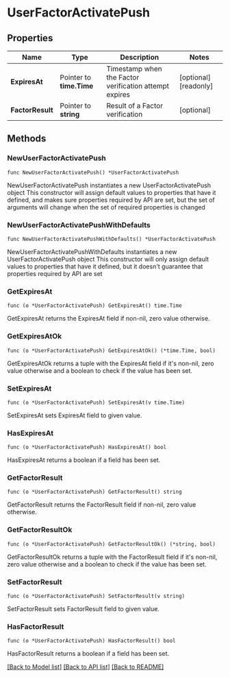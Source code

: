 # UserFactorActivatePush

## Properties

Name | Type | Description | Notes
------------ | ------------- | ------------- | -------------
**ExpiresAt** | Pointer to **time.Time** | Timestamp when the Factor verification attempt expires | [optional] [readonly] 
**FactorResult** | Pointer to **string** | Result of a Factor verification | [optional] 

## Methods

### NewUserFactorActivatePush

`func NewUserFactorActivatePush() *UserFactorActivatePush`

NewUserFactorActivatePush instantiates a new UserFactorActivatePush object
This constructor will assign default values to properties that have it defined,
and makes sure properties required by API are set, but the set of arguments
will change when the set of required properties is changed

### NewUserFactorActivatePushWithDefaults

`func NewUserFactorActivatePushWithDefaults() *UserFactorActivatePush`

NewUserFactorActivatePushWithDefaults instantiates a new UserFactorActivatePush object
This constructor will only assign default values to properties that have it defined,
but it doesn't guarantee that properties required by API are set

### GetExpiresAt

`func (o *UserFactorActivatePush) GetExpiresAt() time.Time`

GetExpiresAt returns the ExpiresAt field if non-nil, zero value otherwise.

### GetExpiresAtOk

`func (o *UserFactorActivatePush) GetExpiresAtOk() (*time.Time, bool)`

GetExpiresAtOk returns a tuple with the ExpiresAt field if it's non-nil, zero value otherwise
and a boolean to check if the value has been set.

### SetExpiresAt

`func (o *UserFactorActivatePush) SetExpiresAt(v time.Time)`

SetExpiresAt sets ExpiresAt field to given value.

### HasExpiresAt

`func (o *UserFactorActivatePush) HasExpiresAt() bool`

HasExpiresAt returns a boolean if a field has been set.

### GetFactorResult

`func (o *UserFactorActivatePush) GetFactorResult() string`

GetFactorResult returns the FactorResult field if non-nil, zero value otherwise.

### GetFactorResultOk

`func (o *UserFactorActivatePush) GetFactorResultOk() (*string, bool)`

GetFactorResultOk returns a tuple with the FactorResult field if it's non-nil, zero value otherwise
and a boolean to check if the value has been set.

### SetFactorResult

`func (o *UserFactorActivatePush) SetFactorResult(v string)`

SetFactorResult sets FactorResult field to given value.

### HasFactorResult

`func (o *UserFactorActivatePush) HasFactorResult() bool`

HasFactorResult returns a boolean if a field has been set.


[[Back to Model list]](../README.md#documentation-for-models) [[Back to API list]](../README.md#documentation-for-api-endpoints) [[Back to README]](../README.md)


